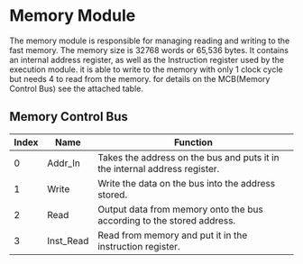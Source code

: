 # Memory Module

The memory module is responsible for managing reading and writing to the fast memory. The memory size is 32768 words or 65,536 bytes. It contains an internal address register, as well as the Instruction register used by the execution module. it is able to write to the memory with only 1 clock cycle but needs 4 to read from the memory. for details on the MCB(Memory Control Bus) see the attached table.


## Memory Control Bus
Index | Name | Function
----- | ---- | --------
0 | Addr_In | Takes the address on the bus and puts it in the internal address register.
1 | Write | Write the data on the bus into the address stored.
2 | Read | Output data from memory onto the bus according to the stored address.
3 | Inst_Read | Read from memory and put it in the instruction register.